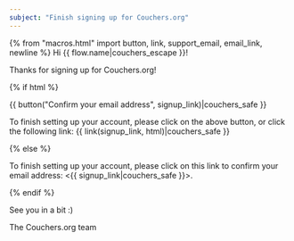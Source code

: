 ```yaml
---
subject: "Finish signing up for Couchers.org"
---
```


{% from "macros.html" import button, link, support_email, email_link, newline %}
Hi {{ flow.name|couchers_escape }}!

Thanks for signing up for Couchers.org!

{% if html %}

{{ button("Confirm your email address", signup_link)|couchers_safe }}

To finish setting up your account, please click on the above button, or click the following link: {{ link(signup_link, html)|couchers_safe }}

{% else %}

To finish setting up your account, please click on this link to confirm your email address: <{{ signup_link|couchers_safe }}>.

{% endif %}

See you in a bit :)

The Couchers.org team

